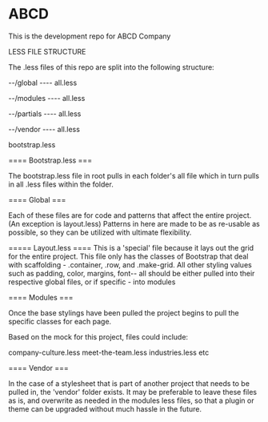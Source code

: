 ABCD
====

This is the development repo for ABCD Company


LESS FILE STRUCTURE

The .less files of this repo are split into the following structure:

--/global
---- all.less

--/modules
---- all.less

--/partials
---- all.less

--/vendor
---- all.less

bootstrap.less

==== Bootstrap.less ===

The bootstrap.less file in root pulls in each folder's all file which in turn pulls in all .less files within the folder.

==== Global ===

Each of these files are for code and patterns that affect the entire project. (An exception is layout.less) Patterns in here
are made to be as re-usable as possible, so they can be utilized with ultimate flexibility. 

===== Layout.less ====
This is a 'special' file because it lays out the grid for the entire project. This file only has the
classes of Bootstrap that deal with scaffolding - .container, .row, and .make-grid. All other styling values such as 
padding, color, margins, font-- all should be either pulled into their respective global files, or if specific - into
modules

==== Modules ===

Once the base stylings have been pulled the project begins to pull the specific classes for each page.

Based on the mock for this project, files could include:

company-culture.less
meet-the-team.less
industries.less
etc

==== Vendor ===

In the case of a stylesheet that is part of another project that needs to be pulled in, the 'vendor' folder exists. It may
be preferable to leave these files as is, and overwrite as needed in the modules less files, so that a plugin or theme
can be upgraded without much hassle in the future.




